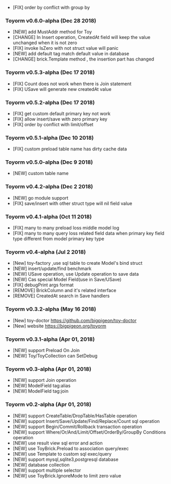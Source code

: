- [FIX] order by conflict with group by

### Toyorm v0.6.0-alpha (Dec 28 2018)
- [NEW] add MustAddr method for Toy
- [CHANGE] In Insert operation, CreatedAt field will keep the value unchanged when it is not zero
- [FIX] invoke IsZero with not struct value will panic
- [NEW] add default tag match default value in database
- [CHANGE] brick.Template method , the insertion part has changed

### Toyorm v0.5.3-alpha (Dec 17 2018)
- [FIX] Count does not work when there is Join statement
- [FIX] USave will generate new createdAt value

### Toyorm v0.5.2-alpha (Dec 17 2018)
- [FIX] get custom default primary key not work
- [FIX] allow insert/save with zero primary key
- [FIX] order by conflict with limit/offset

### Toyorm v0.5.1-alpha (Dec 10 2018)
- [FIX] custom preload table name has dirty cache data

### Toyorm v0.5.0-alpha (Dec 9 2018)
- [NEW] custom table name

### Toyorm v0.4.2-alpha (Dec 2 2018)
- [NEW] go module support
- [FIX] save/insert with other struct type will nil field value

### Toyorm v0.4.1-alpha (Oct 11 2018)

- [FIX] many to many preload loss middle model log
- [FIX] many to many query loss related field data when primary key field type different from model primary key type

### Toyorm v0.4-alpha (Jul 2 2018)

- [New] toy-factory ,use sql table to create Model's bind struct
- [NEW] insert/update/find benchmark
- [NEW] USave operation, use Update operation to save data
- [NEW] Cas special Model Field(use in Save/USave)
- [FIX] debugPrint args format
- [REMOVE] BrickColumn and it's related interface
- [REMOVE] CreatedAt search in Save handlers


### Toyorm v0.3.2-alpha (May 16 2018)

- [New] toy-doctor https://github.com/bigpigeon/toy-doctor
- [New] website https://bigpigeon.org/toyorm

### Toyorm v0.3.1-alpha (Apr 01, 2018)

- [NEW] support Preload On Join
- [NEW] Toy/ToyCollection can SetDebug

### Toyorm v0.3-alpha (Apr 01, 2018)

- [NEW] support Join operation
- [NEW] ModelField tag:alias
- [NEW] ModelField tag:join

### Toyorm v0.2-alpha (Apr 01, 2018)

- [NEW] support CreateTable/DropTable/HasTable operation
- [NEW] support Insert/Save/Update/Find/Replace/Count sql operation
- [NEW] support Begin/Commit/Rollback transaction operation
- [NEW] support Where/Or/And/Limit/Offset/OrderBy/GroupBy Conditions operation
- [NEW] use result view sql error and action
- [NEW] use ToyBrick.Preload to association query/exec
- [NEW] use Template to custom sql exec/query
- [NEW] support mysql,sqlite3,postgresql database
- [NEW] database collection
- [NEW] support multiple selector
- [NEW] use ToyBrick.IgnoreMode to limit zero value
